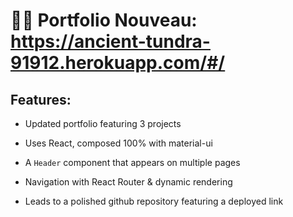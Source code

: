 # 👨‍💻 Portfolio Nouveau: https://ancient-tundra-91912.herokuapp.com/#/

## Features:

* Updated portfolio featuring 3 projects

* Uses React, composed 100% with material-ui

* A `Header` component that appears on multiple pages

* Navigation with React Router & dynamic rendering

* Leads to a polished github repository featuring a deployed link
